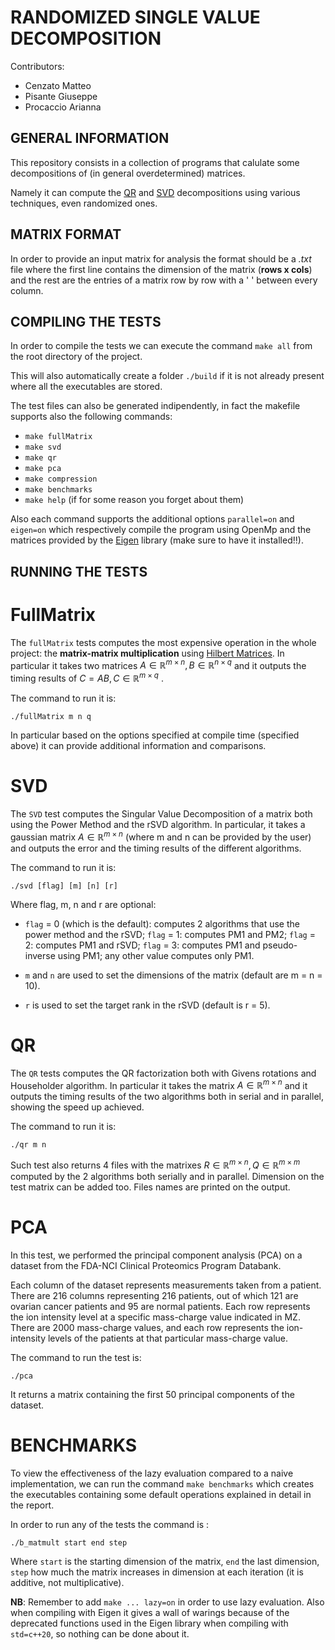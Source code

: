 # RANDOMIZED SINGLE VALUE DECOMPOSITION

Contributors:

- Cenzato Matteo
- Pisante Giuseppe
- Procaccio Arianna

## GENERAL INFORMATION

This repository consists in a collection of programs that calulate some decompositions of (in general overdetermined) matrices.

Namely it can compute the [QR](https://en.wikipedia.org/wiki/QR_decomposition) and [SVD](https://en.wikipedia.org/wiki/Singular_value_decomposition) decompositions using various techniques, even randomized ones.

## MATRIX FORMAT

In order to provide an input matrix for analysis the format should be a *.txt* file where the first line contains the dimension of the matrix (**rows x cols**) and the rest are the entries of a matrix row by row with a ' ' between every column.

## COMPILING THE TESTS

In order to compile the tests we can execute the command `make all` from the root directory of the project.

This will also automatically create a folder `./build` if it is not already present where all the executables are stored.

The test files can also be generated indipendently, in fact the makefile supports also the following commands:

+ `make fullMatrix`
+ `make svd`
+ `make qr`
+ `make pca`
+ `make compression`
+ `make benchmarks`
+ `make help`      (if for some reason you forget about them)

Also each command supports the additional options `parallel=on` and `eigen=on` which respectively compile the program using OpenMp and the matrices provided by the [Eigen](https://eigen.tuxfamily.org/index.php?title=Main_Page) library (make sure to have it installed!!).

## RUNNING THE TESTS

# FullMatrix

The `fullMatrix` tests computes the most expensive operation in the whole project: the **matrix-matrix multiplication** using [Hilbert Matrices](https://en.wikipedia.org/wiki/Hilbert_matrix). In particular it takes two matrices $` A \in \mathbb{R}^{m \times n} , B \in \mathbb{R}^{n \times q} `$ and it outputs the timing results of $` C=AB , C \in \mathbb{R}^{m \times q} `$ .

The command to run it is:

```
./fullMatrix m n q
```
In particular based on the options specified at compile time (specified above) it can provide additional information and comparisons.

# SVD

The `SVD` test computes the Singular Value Decomposition of a matrix both using the Power Method and the rSVD algorithm. In particular, it takes a gaussian matrix $` A \in \mathbb{R}^{m \times n} `$ (where m and n can be provided by the user) and outputs the error and the timing results of the different algorithms.

The command to run it is:
```
./svd [flag] [m] [n] [r]
```
Where flag, m, n and r are optional:

+ `flag` = 0 (which is the default): computes 2 algorithms that use the power method and the rSVD; `flag` = 1: computes PM1 and PM2; `flag` = 2: computes PM1 and rSVD; `flag` = 3: computes PM1 and pseudo-inverse using PM1; any other value computes only PM1.

+ `m` and `n` are used to set the dimensions of the matrix (default are m = n = 10).

+ `r` is used to set the target rank in the rSVD (default is r = 5).


# QR

The `QR` tests computes the QR factorization both with Givens rotations and Householder algorithm. In particular it takes the matrix $` A \in \mathbb{R}^{m \times n} `$ and it outputs the timing results of the two algorithms both in serial and in parallel, showing the speed up achieved.

The command to run it is:

```
./qr m n
```

Such test also returns 4 files with the matrixes $` R \in \mathbb{R}^{m \times n} , Q \in \mathbb{R}^{m \times m} `$ computed by the 2 algorithms both serially and in parallel. Dimension on the test matrix can be added too.
Files names are printed on the output.


# PCA

In this test, we performed the principal component analysis (PCA) on a dataset from the FDA-NCI Clinical Proteomics Program Databank.

Each column of the dataset represents measurements taken from a patient. There are 216 columns
representing 216 patients, out of which 121 are ovarian cancer patients and 95 are normal patients.
Each row represents the ion intensity level at a specific mass-charge value indicated in MZ. There
are 2000 mass-charge values, and each row represents the ion-intensity levels of the patients at that
particular mass-charge value.

The command to run the test is:

```
./pca
```

It returns a matrix containing the first 50 principal components of the dataset.

# BENCHMARKS

To view the effectiveness of the lazy evaluation compared to a naive implementation, we can run the command `make benchmarks` which creates the executables containing some default operations explained in detail in the report.

In order to run any of the tests the command is :

```
./b_matmult start end step
```

Where `start` is the starting dimension of the matrix, `end` the last dimension, `step` how much the matrix increases in dimension at each iteration (it is additive, not multiplicative).

**NB**: Remember to add `make ... lazy=on` in order to use lazy evaluation.
        Also when compiling with Eigen it gives a wall of warings because of the deprecated functions used in the Eigen library when compiling with `std=c++20`, so nothing can be done about it.
